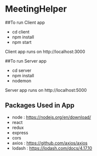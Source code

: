 # MeetingHelper

##To run Client app 
  * cd client
  * npm install
  * npm start
  
Client app runs on http://localhost:3000
 
##To run Server app
 * cd server
 * npm install
 * nodemon
 
Server app runs on http://localhost:5000

## Packages Used in App
* node :  https://nodejs.org/en/download/
* react
* redux
* express
* cors
* axios : https://github.com/axios/axios
* lodash : https://lodash.com/docs/4.17.10
